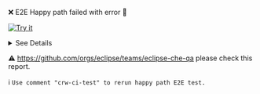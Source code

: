  :x: E2E Happy path failed with error :fire_engine:

[![Try it](https://chepullreq4.github.io/pr-check-files/live-review.svg)](https://che.openshift.io/f/?url=https://raw.githubusercontent.com/chepullreq4/pr-check-files/master/che-theia/pr-${ghprbPullId}/simple/che-theia-simple-devfile.yaml) 

<details>
<summary>See Details</summary>
<p>

- [Jenkins job](https://codeready-workspaces-jenkins.rhev-ci-vms.eng.rdu2.redhat.com/view/che-pr-tests/view/K8S/job/$JOB_NAME/$BUILD_ID/)

- [test report](${BUILD_URL}artifact/che/e2e/report/)

- [logs and configs](${BUILD_URL}artifact/logs-and-configs/)

- [Happy path tests DevFile](https://raw.githubusercontent.com/chepullreq4/pr-check-files/master/che-theia/pr-${ghprbPullId}/happy-path-workspace.yaml)

- images:

| name | link|
|---|---|
| che-theia | docker.io/maxura/che-theia:${ghprbPullId}|
| che-remote-plugin-node | docker.io/maxura/che-remote-plugin-node:${ghprbPullId}|
| che-remote-plugin-runner-java8 | docker.io/maxura/che-remote-plugin-runner-java8:${ghprbPullId}|
| che-remote-plugin-kubernetes-tooling-1.0.0 | docker.io/maxura/che-remote-plugin-kubernetes-tooling-1.0.0:${ghprbPullId}|

Tested with Eclipse Che Single User on K8S (minikube v1.1.1)

</p>
</details>

 :warning: https://github.com/orgs/eclipse/teams/eclipse-che-qa please check this report.
 
:information_source: `Use comment "crw-ci-test" to rerun happy path E2E test.`

